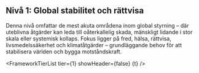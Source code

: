 <script>
  import FrameworkTierList from '$lib/components/FrameworkTierList.svelte';
  export let t;
</script>

## Nivå 1: Global stabilitet och rättvisa

Denna nivå omfattar de mest akuta områdena inom global styrning – där uteblivna åtgärder kan leda till oåterkallelig skada, mänskligt lidande i stor skala eller systemisk kollaps. Fokus ligger på fred, hälsa, rättvisa, livsmedelssäkerhet och klimatåtgärder – grundläggande behov för att stabilisera världen och bygga motståndskraft.

<FrameworkTierList tier={1} showHeader={false} {t} />
